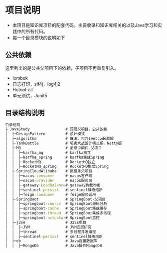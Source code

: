 # 项目说明
- 本项目是知识库项目的配套代码。主要收录和知识库相关的以及Java学习和实践中的所有代码。
- 每一个目录模块的说明如下



## 公共依赖

这里列出的是公共父项目下的依赖，子项目不再重复引入。

- lombok
- 日志打印，slf4j，log4j2
- Hutool-all
- 单元测试，Junit5



## 目录结构说明

```bat
目录结构
├─JavaStudy                # 顶层父项目，公共依赖
│  ├─DesignPattern         # 设计模式
│  ├─algorithm             # 算法，包含leetcode题解
│  ├─TankBattle            # 坦克大战设计模式版，Netty版
│  ├─MQ                    # 消息中间件-父项目
│  │  ├─karfka_mq          # karfka独立
│  │  ├─karfka_spring      # karfka集成Spring
│  │  ├─RocketMQ           # RocketMQ独立
│  │  ├─RocketMQ_spring    # RocketMQ集成Spring
│  ├─SpringCloudAlibaba    # 微服务父项目
│  │  ├─nacos-consumer     # nacos客户端
│  │  ├─nacos-provider     # nacos服务端
│  │  ├─gateway-LoadBalance# gateway负载均衡
│  │  ├─sentinel-persist   # sentinel降级熔断
│  │  ├─feign-consumer     # feign服务调用
│  ├─SpringBoot            # SpringBoot-父项目
│  │  ├─springboot-source  # SpringBoot源码分析
│  │  ├─springboot-cache   # SpringBoot集成缓存
│  │  ├─springboot-thread  # SpringBoot集成多线程
│  │  ├─springboot-actuator# SpringBoot监控
│  ├─j2se                  # J2SE项目
│  │  ├─JVM                # JVM底层研究
│  │  ├─thread             # 多线程并发编程
│  │  ├─sentinel-persist   # sentinel降级熔断
│  ├─db                    # Java连接数据库
│  │  ├─MongoDb            # Java操作MongoDB
```

